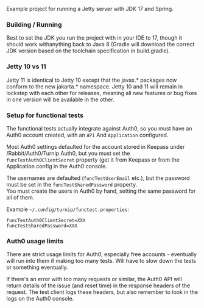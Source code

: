 Example project for running a Jetty server with JDK 17 and Spring.

### Building / Running

Best to set the JDK you run the project with in your IDE to 17, though it 
should work withanything back to Java 8 (Gradle will download the correct 
JDK version based on the toolchain specification in build.gradle).


### Jetty 10 vs 11

Jetty 11 is identical to Jetty 10 except that the javax.* packages now conform
to the new jakarta.* namespace. Jetty 10 and 11 will remain in lockstep with
each other for releases, meaning all new features or bug fixes in one version
will be available in the other.


### Setup for functional tests

The functional tests actually integrate against Auth0, so you must have an
Auth0 account created, with an `API` And `Application` configured.

Most Auth0 settings defaulted for the account stored in Keepass under 
/Rabbit/Auth0/Turnip Auth0, but you must set the `funcTestAuth0ClientSecret`
property (get it from Keepass or from the Application config in the Auth0 
console.

The usernames are defaulted (`funcTestUserEmail` etc.), but the password must 
be set in the `funcTestSharedPassword` property.  
You must create the users in Auth0 by hand, setting the same password for all
of them.

Example `~/.config/turnip/functest.properties`:
```
funcTestAuth0ClientSecret=XXX
funcTestSharedPassword=XXX
```

### Auth0 usage limits

There are strict usage limits for Auth0, especially free accounts - 
eventually will run into them if making too many tests.  Will have to slow down
the tests or something eventually.

If there's an error with too many requests or similar, the Auth0 API will
return details of the issue (and reset time) in the response headers of the 
request.  The test client logs these headers, but also remember to look in 
the logs on the Auth0 console.